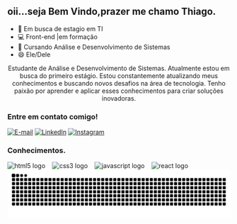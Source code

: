 ## oii...seja Bem Vindo,prazer me chamo Thiago.
- 🔭  Em busca de estagio em TI
- 💻 Front-end |em formação
- 🌱 Cursando Análise e Desenvolvimento de Sistemas
- 😄 Ele/Dele

<p align="center">Estudante de Análise e Desenvolvimento de Sistemas. Atualmente estou em busca do primeiro estágio.
Estou constantemente atualizando meus conhecimentos e buscando novos desafios na área de tecnologia. Tenho paixão por aprender e aplicar esses conhecimentos para criar soluções inovadoras.
  
<h3 align="left">Entre em contato comigo!</h3>

[![E-mail](https://img.shields.io/badge/-Email-000?style=for-the-badge&logo=microsoft-outlook&logoColor=FF00F6&color:FFF)](mailto:thiagoleandro0422@gmail.com)
[![LinkedIn](https://img.shields.io/badge/-LinkedIn-000?style=for-the-badge&logo=linkedin&logoColor=FF00F6&color:FFF)](https://www.linkedin.com/in/thiagoeandroytt)
[![Instagram](https://img.shields.io/badge/-Instagram-000?style=for-the-badge&logo=instagram&logoColor=FF00F6&color:FFF)](https://www.instagram.com/__thiagoleandro?igsh=MThyMnFubW1xOTlkdQ==)

<h3 align="left">Conhecimentos.</h3>

<div align="left">
  <img src="https://cdn.jsdelivr.net/gh/devicons/devicon/icons/html5/html5-original.svg" height="25" alt="html5 logo"  />
  <img width="8" />
  <img src="https://cdn.jsdelivr.net/gh/devicons/devicon/icons/css3/css3-original.svg" height="25" alt="css3 logo"  />
  <img width="8" />
  <img src="https://cdn.jsdelivr.net/gh/devicons/devicon/icons/javascript/javascript-plain.svg" height="25" alt="javascript logo"  />
  <img width="8" />
  <img src="https://cdn.jsdelivr.net/gh/devicons/devicon/icons/react/react-original.svg" height="25" alt="react logo"  />
  <img width="8" />
</div>

<picture align="center">
  <source media="(prefers-color-scheme: dark)" srcset="https://raw.githubusercontent.com/Thiagoleandroytt/Thiagoleandroytt/output/github-contribution-grid-snake-dark.svg">
  <source media="(prefers-color-scheme: light)" srcset="https://raw.githubusercontent.com/Thiagoleandroytt/Thiagoleandroytt/output/github-contribution-grid-snake-dark.svg">
  <img align="center" alt="github contribution grid snake animation" src="https://raw.githubusercontent.com/Thiagoleandroytt/Thiagoleandroytt/output/github-contribution-grid-snake.svg">
</picture>
